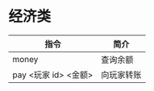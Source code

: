 # 经济类
| 指令                                                                         | 简介       |
| ---------------------------------------------------------------------------- | ---------- |
| <MinecraftCommand class="borderless">money</MinecraftCommand>                | 查询余额   |
| <MinecraftCommand class="borderless">pay <玩家 id> <金额></MinecraftCommand> | 向玩家转账 |
